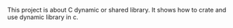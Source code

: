 This project is about C dynamic or shared library.
    It shows how to crate and use dynamic library in c.
